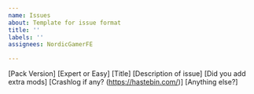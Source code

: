 ```yaml
---
name: Issues
about: Template for issue format
title: ''
labels: ''
assignees: NordicGamerFE

---
```


[Pack Version]
[Expert or Easy]
[Title]
[Description of issue]
[Did you add extra mods]
[Crashlog if any? (https://hastebin.com/)]
[Anything else?]
